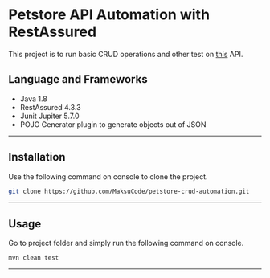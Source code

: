 # Petstore API Automation with RestAssured

This project is to run basic CRUD operations and other test on [this]("https://petstore.swagger.io/#/) API.

## Language and Frameworks

* Java 1.8
* RestAssured 4.3.3
* Junit Jupiter 5.7.0
* POJO Generator plugin to generate objects out of JSON
***

## Installation

Use the following command on console to clone the project.

```bash
git clone https://github.com/MaksuCode/petstore-crud-automation.git
```

*** 
## Usage

Go to project folder and simply run the following command on console.


```bash
mvn clean test
```
***

